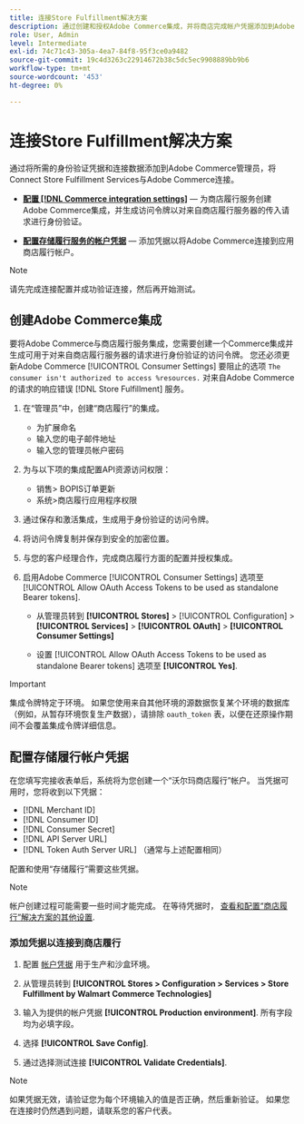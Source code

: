 ```yaml
---
title: 连接Store Fulfillment解决方案
description: 通过创建和授权Adobe Commerce集成，并将商店完成帐户凭据添加到Adobe Commerce服务配置，建立Adobe Commerce与Store Fulfillment解决方案之间的关系。
role: User, Admin
level: Intermediate
exl-id: 74c71c43-305a-4ea7-84f8-95f3ce0a9482
source-git-commit: 19c4d3263c22914672b38c5dc5ec9908889bb9b6
workflow-type: tm+mt
source-wordcount: '453'
ht-degree: 0%

---
```


# 连接Store Fulfillment解决方案

通过将所需的身份验证凭据和连接数据添加到Adobe Commerce管理员，将Connect Store Fulfillment Services与Adobe Commerce连接。

- **[配置 [!DNL Commerce integration settings]](#create-an-adobe-commerce-integration)** — 为商店履行服务创建Adobe Commerce集成，并生成访问令牌以对来自商店履行服务器的传入请求进行身份验证。

- **[配置存储履行服务的帐户凭据](#configure-store-fulfillment-account-credentials)** — 添加凭据以将Adobe Commerce连接到应用商店履行帐户。

>[!NOTE]
>
>请先完成连接配置并成功验证连接，然后再开始测试。

## 创建Adobe Commerce集成

要将Adobe Commerce与商店履行服务集成，您需要创建一个Commerce集成并生成可用于对来自商店履行服务器的请求进行身份验证的访问令牌。 您还必须更新Adobe Commerce [!UICONTROL Consumer Settings] 要阻止的选项 `The consumer isn't authorized to access %resources.` 对来自Adobe Commerce的请求的响应错误 [!DNL Store Fulfillment] 服务。

1. 在“管理员”中，创建“商店履行”的集成。

   - 为扩展命名
   - 输入您的电子邮件地址
   - 输入您的管理员帐户密码

1. 为与以下项的集成配置API资源访问权限：

   - 销售> BOPIS订单更新
   - 系统>商店履行应用程序权限

1. 通过保存和激活集成，生成用于身份验证的访问令牌。

1. 将访问令牌复制并保存到安全的加密位置。

1. 与您的客户经理合作，完成商店履行方面的配置并授权集成。

1. 启用Adobe Commerce [!UICONTROL Consumer Settings] 选项至 [!UICONTROL Allow OAuth Access Tokens to be used as standalone Bearer tokens].

   - 从管理员转到 **[!UICONTROL Stores]** >  [!UICONTROL Configuration] > **[!UICONTROL Services]** >  **[!UICONTROL OAuth]** > **[!UICONTROL Consumer Settings]**

   - 设置 [!UICONTROL Allow OAuth Access Tokens to be used as standalone Bearer tokens] 选项至 **[!UICONTROL Yes]**.

>[!IMPORTANT]
>
> 集成令牌特定于环境。 如果您使用来自其他环境的源数据恢复某个环境的数据库（例如，从暂存环境恢复生产数据），请排除 `oauth_token` 表，以便在还原操作期间不会覆盖集成令牌详细信息。


## 配置存储履行帐户凭据

在您填写完接收表单后，系统将为您创建一个“沃尔玛商店履行”帐户。 当凭据可用时，您将收到以下凭据：

- [!DNL Merchant ID]
- [!DNL Consumer ID]
- [!DNL Consumer Secret]
- [!DNL API Server URL]
- [!DNL Token Auth Server URL] （通常与上述配置相同）

配置和使用“存储履行”需要这些凭据。

>[!NOTE]
>
>帐户创建过程可能需要一些时间才能完成。 在等待凭据时， [查看和配置“商店履行”解决方案的其他设置](service-config-settings-overview.md).

### 添加凭据以连接到商店履行

1. 配置 [帐户凭据](enable-general.md) 用于生产和沙盒环境。

1. 从管理员转到 **[!UICONTROL Stores > Configuration > Services > Store Fulfillment by Walmart Commerce Technologies]**

1. 输入为提供的帐户凭据 **[!UICONTROL Production environment]**. 所有字段均为必填字段。

1. 选择 **[!UICONTROL Save Config]**.

1. 通过选择测试连接 **[!UICONTROL Validate Credentials]**.

>[!NOTE]
>
>如果凭据无效，请验证您为每个环境输入的值是否正确，然后重新验证。 如果您在连接时仍然遇到问题，请联系您的客户代表。
